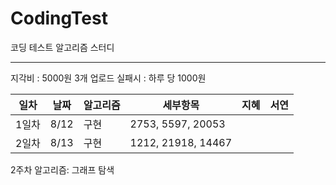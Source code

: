 # CodingTest
코딩 테스트 알고리즘 스터디

---
지각비 : 5000원
3개 업로드 실패시 : 하루 당 1000원

|일차|날짜| 알고리즘 | 세부항목 |지혜|서연|
|---|---|---|---|---|---|
|1일차|8/12|구현|2753, 5597, 20053|||
|2일차|8/13|구현|1212, 21918, 14467|||



2주차 알고리즘: 그래프 탐색
